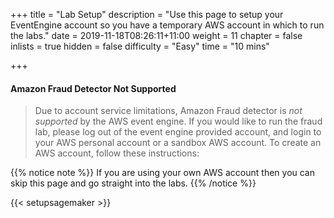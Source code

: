 +++
title = "Lab Setup"
description = "Use this page to setup your EventEngine account so you have a temporary AWS account in which to run the labs."
date = 2019-11-18T08:26:11+11:00
weight = 11
chapter = false
inlists = true
hidden = false
difficulty = "Easy"
time = "10 mins"

+++

#### Amazon Fraud Detector Not Supported
> Due to account service limitations, Amazon Fraud detector is *not supported* by the AWS event engine. If you would like to run the fraud lab, please log out of the event engine provided account, and login to your AWS personal account or a sandbox AWS account. To create an AWS account, follow these instructions: 

{{% notice note %}}
If you are using your own AWS account then you can skip this page and go straight into the labs.
{{% /notice %}}

{{< setupsagemaker >}}